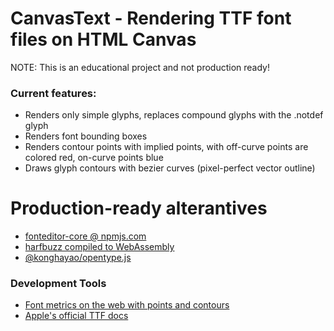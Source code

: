 # CanvasText - Rendering TTF font files on HTML Canvas

NOTE: This is an educational project and not production ready!

### Current features:
* Renders only simple glyphs, replaces compound glyphs with the .notdef glyph
* Renders font bounding boxes
* Renders contour points with implied points, with off-curve points are colored red, on-curve points blue
* Draws glyph contours with bezier curves (pixel-perfect vector outline)

# Production-ready alterantives
* [fonteditor-core @ npmjs.com](https://www.npmjs.com/package/fonteditor-core)
* [harfbuzz compiled to WebAssembly](https://www.npmjs.com/package/harfbuzzjs)
* [@konghayao/opentype.js](https://www.npmjs.com/package/@konghayao/opentype.js)

### Development Tools
* [Font metrics on the web with points and contours](https://fontdrop.info)
* [Apple's official TTF docs](https://developer.apple.com/fonts/TrueType-Reference-Manual/)
